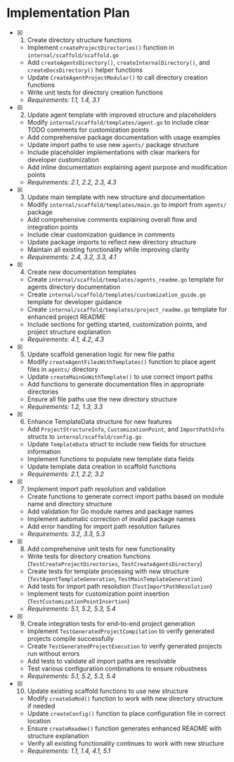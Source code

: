 # Implementation Plan

- [x] 1. Create directory structure functions



  - Implement `createProjectDirectories()` function in `internal/scaffold/scaffold.go`
  - Add `createAgentsDirectory()`, `createInternalDirectory()`, and `createDocsDirectory()` helper functions
  - Update `CreateAgentProjectModular()` to call directory creation functions
  - Write unit tests for directory creation functions
  - _Requirements: 1.1, 1.4, 3.1_

- [x] 2. Update agent template with improved structure and placeholders



  - Modify `internal/scaffold/templates/agent.go` to include clear TODO comments for customization points
  - Add comprehensive package documentation with usage examples
  - Update import paths to use new `agents/` package structure
  - Include placeholder implementations with clear markers for developer customization
  - Add inline documentation explaining agent purpose and modification points
  - _Requirements: 2.1, 2.2, 2.3, 4.3_




- [x] 3. Update main template with new structure and documentation



  - Modify `internal/scaffold/templates/main.go` to import from `agents/` package
  - Add comprehensive comments explaining overall flow and integration points
  - Include clear customization guidance in comments
  - Update package imports to reflect new directory structure
  - Maintain all existing functionality while improving clarity
  - _Requirements: 2.4, 3.2, 3.3, 4.1_

- [x] 4. Create new documentation templates




  - Create `internal/scaffold/templates/agents_readme.go` template for agents directory documentation
  - Create `internal/scaffold/templates/customization_guide.go` template for developer guidance
  - Create `internal/scaffold/templates/project_readme.go` template for enhanced project README
  - Include sections for getting started, customization points, and project structure explanation
  - _Requirements: 4.1, 4.2, 4.3_

- [x] 5. Update scaffold generation logic for new file paths




  - Modify `createAgentFilesWithTemplates()` function to place agent files in `agents/` directory
  - Update `createMainGoWithTemplate()` to use correct import paths
  - Add functions to generate documentation files in appropriate directories
  - Ensure all file paths use the new directory structure
  - _Requirements: 1.2, 1.3, 3.3_

- [x] 6. Enhance TemplateData structure for new features



  - Add `ProjectStructureInfo`, `CustomizationPoint`, and `ImportPathInfo` structs to `internal/scaffold/config.go`
  - Update `TemplateData` struct to include new fields for structure information
  - Implement functions to populate new template data fields
  - Update template data creation in scaffold functions
  - _Requirements: 2.1, 2.2, 3.2_

- [x] 7. Implement import path resolution and validation



  - Create functions to generate correct import paths based on module name and directory structure
  - Add validation for Go module names and package names
  - Implement automatic correction of invalid package names
  - Add error handling for import path resolution failures
  - _Requirements: 3.2, 3.3, 5.3_

- [x] 8. Add comprehensive unit tests for new functionality



  - Write tests for directory creation functions (`TestCreateProjectDirectories`, `TestCreateAgentsDirectory`)
  - Create tests for template processing with new structure (`TestAgentTemplateGeneration`, `TestMainTemplateGeneration`)
  - Add tests for import path resolution (`TestImportPathResolution`)
  - Implement tests for customization point insertion (`TestCustomizationPointInsertion`)
  - _Requirements: 5.1, 5.2, 5.3, 5.4_

- [x] 9. Create integration tests for end-to-end project generation


  - Implement `TestGeneratedProjectCompilation` to verify generated projects compile successfully
  - Create `TestGeneratedProjectExecution` to verify generated projects run without errors
  - Add tests to validate all import paths are resolvable
  - Test various configuration combinations to ensure robustness
  - _Requirements: 5.1, 5.2, 5.3, 5.4_

- [x] 10. Update existing scaffold functions to use new structure



  - Modify `createGoMod()` function to work with new directory structure if needed
  - Update `createConfig()` function to place configuration file in correct location
  - Ensure `createReadme()` function generates enhanced README with structure explanation
  - Verify all existing functionality continues to work with new structure
  - _Requirements: 1.1, 1.4, 4.1, 5.1_